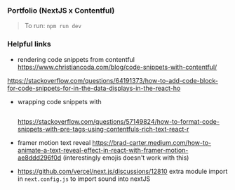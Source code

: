 ### Portfolio (NextJS x Contentful)

> To run: `npm run dev`

### Helpful links

* rendering code snippets from contentful
https://www.christiancoda.com/blog/code-snippets-with-contentful/

https://stackoverflow.com/questions/64191373/how-to-add-code-block-for-code-snippets-for-in-the-data-displays-in-the-react-ho

* wrapping code snippets with <pre></pre> https://stackoverflow.com/questions/57149824/how-to-format-code-snippets-with-pre-tags-using-contentfuls-rich-text-react-r

* framer motion text reveal https://brad-carter.medium.com/how-to-animate-a-text-reveal-effect-in-react-with-framer-motion-ae8ddd296f0d (interestingly emojis doesn't work with this)

* https://github.com/vercel/next.js/discussions/12810 extra module import in `next.config.js` to import sound into nextJS
